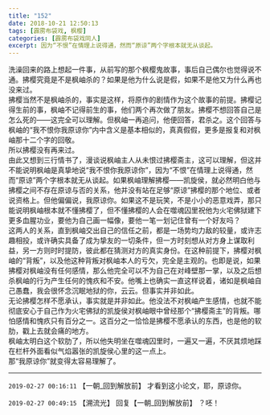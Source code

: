 ```yaml
---
title: "152"
date: 2018-10-21 12:50:13
tags: [霹雳布袋戏, 枫樱]
categories: [霹雳布袋戏同人]
excerpt: 因为“不恨”在情理上说得通，然而“原谅”两个字根本就无从谈起。
---
```


<p dir="ltr"  >洗澡回来的路上想起一件事，从前写的那个枫樱鬼故事，事后自己偶尔也觉得说不通。拂樱究竟是不是枫岫杀的？如果是他为什么说是假，如果不是他又为什么再也没来过。<br />拂樱当然不是枫岫杀的，事实是这样，将原作的剧情作为这个故事的前提。拂樱记得生前的事，枫岫不记得前生的事，他们两个再次做了朋友。拂樱不想回答自己是怎么死的——这完全可以理解。但枫岫一再追问，他便回答，君杀之。这个回答与枫岫的“我不恨你我原谅你”内中含义是基本相似的，真真假假，更多是报复和对枫岫那十二个字的回敬。<br />所以拂樱没有再来过。<br />由此又想到三行情书了，漫谈说枫岫主人从未恨过拂樱斋主，这可以理解，但这并不能说明枫岫是真挚地说“我不恨你我原谅你”，因为“不恨”在情理上说得通，然而“原谅”两个字根本就无从谈起。如果枫岫理解拂樱——凯旋侯，就必然明白他与拂樱之间不存在原谅与否的关系，他并没有站在足够“原谅”拂樱的那个地位、或者说资格上。但他偏偏说，我原谅你。如果这不是玩笑，不是小小的恶意戏弄，那只能说明枫岫根本就不懂拂樱了，但不懂拂樱的人会在噬魂囚里祝他为火宅佛狱建下更多血腥功业，要他为自己画一幅像，要他一笔一划记住曾有一个好友吗？<br />这两人的关系，直到枫岫交出自己的信任之前，都是一场势均力敌的较量，或许志趣相投，或许确实具备了成为挚友的一切条件，但一方时刻想从对方身上谋取利益，另一方则时时提防，彼此都在猜测对方的真实身份。在这种前提下，拂樱对枫岫的“背叛”，以及他这种背叛对枫岫本人的亏欠，完全是主观的。也即是说，如果拂樱对枫岫没有任何感情，那么他完全可以不为自己在对峰壁那一掌，以及之后想杀枫岫的行为产生任何的愧疚和不安。他嘴上也确实一直这样说着，诸如是枫岫自己愚蠢，我会很怀念沉眠地狱的你，云云。但事实并非如此。<br />无论拂樱怎样不愿承认，事实就是并非如此。他没法不对枫岫产生感情，也就不能彻底安心于自己作为火宅佛狱的凯旋侯对枫岫眼中曾经那个“拂樱斋主”的背叛。哪怕感情和愧疚只有百分之一。这百分之一恰恰是拂樱不愿承认的东西，也是他的软肋，戳上去就会痛的地方。<br />枫岫太明白这个软肋了，所以他失明坐在噬魂囚里时，一遍又一遍，不厌其烦地踩在栏杆外面看似气焰嚣张的凯旋侯心里的这一点上。<br />那“我原谅你”就变得太容易理解了。</p>

<!-- more -->

---

`2019-02-27 00:16:11` 【一朝\_回到解放前】 才看到这小论文，耶，原谅你。

`2019-02-27 00:49:15` 【溯流光】 回复【一朝\_回到解放前】 ？呸！
